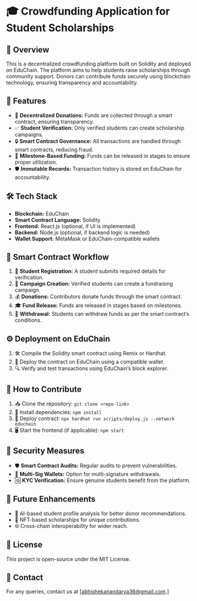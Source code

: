 # 🎓 Crowdfunding Application for Student Scholarships

## 🌟 Overview
This is a decentralized crowdfunding platform built on Solidity and deployed on EduChain. The platform aims to help students raise scholarships through community support. Donors can contribute funds securely using blockchain technology, ensuring transparency and accountability.

## 🚀 Features
- 🔗 **Decentralized Donations:** Funds are collected through a smart contract, ensuring transparency.
- ✅ **Student Verification:** Only verified students can create scholarship campaigns.
- 🔒 **Smart Contract Governance:** All transactions are handled through smart contracts, reducing fraud.
- 🎯 **Milestone-Based Funding:** Funds can be released in stages to ensure proper utilization.
- 🛡️ **Immutable Records:** Transaction history is stored on EduChain for accountability.

## 🛠️ Tech Stack
- **Blockchain:** EduChain
- **Smart Contract Language:** Solidity
- **Frontend:** React.js (optional, if UI is implemented)
- **Backend:** Node.js (optional, if backend logic is needed)
- **Wallet Support:** MetaMask or EduChain-compatible wallets

## 🔄 Smart Contract Workflow
1. 📝 **Student Registration:** A student submits required details for verification.
2. 📢 **Campaign Creation:** Verified students can create a fundraising campaign.
3. 💰 **Donations:** Contributors donate funds through the smart contract.
4. 🎓 **Fund Release:** Funds are released in stages based on milestones.
5. 🏦 **Withdrawal:** Students can withdraw funds as per the smart contract’s conditions.

## ⚙️ Deployment on EduChain
1. 🛠️ Compile the Solidity smart contract using Remix or Hardhat.
2. 🚀 Deploy the contract on EduChain using a compatible wallet.
3. 🔍 Verify and test transactions using EduChain’s block explorer.

## 🤝 How to Contribute
1. 📥 Clone the repository: `git clone <repo-link>`
2. 🔧 Install dependencies: `npm install`
3. 🚀 Deploy contract: `npx hardhat run scripts/deploy.js --network educhain`
4. 🖥️ Start the frontend (if applicable): `npm start`

## 🔐 Security Measures
- 🛡️ **Smart Contract Audits:** Regular audits to prevent vulnerabilities.
- 🔑 **Multi-Sig Wallets:** Option for multi-signature withdrawals.
- 🆔 **KYC Verification:** Ensure genuine students benefit from the platform.

## 🔮 Future Enhancements
- 🤖 AI-based student profile analysis for better donor recommendations.
- 🎨 NFT-based scholarships for unique contributions.
- 🌐 Cross-chain interoperability for wider reach.

## 📜 License
This project is open-source under the MIT License.

## 📧 Contact
For any queries, contact us at [abhishekanandarya36@gmail.com.]

